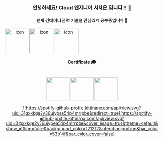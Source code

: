 <div align="center">

### 안녕하세요! Cloud 엔지니어 서채운 입니다 !!  👋

#### 현재 컨테이너 관련 기술을 관심있게 공부중입니다 🐳  
<div style="display: flex; align-items: flex-start;"><img src="https://techstack-generator.vercel.app/kubernetes-icon.svg" alt="icon" width="80" height="80" /><img src="https://techstack-generator.vercel.app/docker-icon.svg" alt="icon" width="80" height="80" /><img src="https://techstack-generator.vercel.app/aws-icon.svg" alt="icon" width="80" height="80" /></div>


#### Certificate :mortar_board:</br></br>

<a href="https://www.credly.com/earner/earned/badge/268899b8-493f-4316-a31a-2573c5a6b191"><img src="https://github.com/user-attachments/assets/9fc9a3cd-6228-4dfb-92fb-9db58c5eec0e" width="75" height="75"/></a>
<a href="https://www.credly.com/badges/62e2f7f0-aed7-4c5f-8f93-66bb3f3cdb6d/public_url"><img src="https://images.credly.com/size/340x340/images/0e284c3f-5164-4b21-8660-0d84737941bc/image.png" width="75" height="75"/></a>
<a href="https://www.credly.com/badges/7ed78fca-e926-4e8e-81be-75b3ef5239a7/public_url"><img src="https://images.credly.com/size/340x340/images/53acdae5-d69f-4dda-b650-d02ed7a50dd7/image.png" width="75" height="75"/></a>

![https://spotify-github-profile.kittinanx.com/api/view.svg?uid=31gxxkge2v36uiypea54p4mrrpbe&redirect=true](https://spotify-github-profile.kittinanx.com/api/view.svg?uid=31gxxkge2v36uiypea54p4mrrpbe&cover_image=true&theme=default&show_offline=false&background_color=121212&interchange=true&bar_color=53b14f&bar_color_cover=false)
</div>
